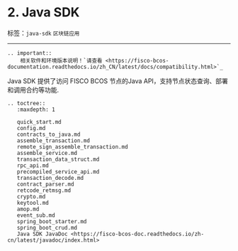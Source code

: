 # 2. Java SDK

标签：``java-sdk`` ``区块链应用``

----

```eval_rst
.. important::
    相关软件和环境版本说明！`请查看 <https://fisco-bcos-documentation.readthedocs.io/zh_CN/latest/docs/compatibility.html>`_
```

Java SDK 提供了访问 FISCO BCOS 节点的Java API，支持节点状态查询、部署和调用合约等功能.

```eval_rst
.. toctree::
   :maxdepth: 1

   quick_start.md
   config.md
   contracts_to_java.md
   assemble_transaction.md
   remote_sign_assemble_transaction.md
   assemble_service.md
   transaction_data_struct.md
   rpc_api.md
   precompiled_service_api.md
   transaction_decode.md
   contract_parser.md
   retcode_retmsg.md
   crypto.md
   keytool.md
   amop.md
   event_sub.md
   spring_boot_starter.md
   spring_boot_crud.md
   Java SDK JavaDoc <https://fisco-bcos-doc.readthedocs.io/zh-cn/latest/javadoc/index.html>
```
